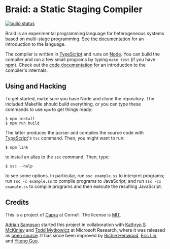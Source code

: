 Braid: a Static Staging Compiler
================================

[![build status](https://circleci.com/gh/cucapra/braid.svg?style=shield)](https://circleci.com/gh/cucapra/braid)

Braid is an experimental programming language for heterogeneous systems based on multi-stage programming. See [the documentation][docs] for an introduction to the language.

The compiler is written in [TypeScript][] and runs on [Node][].
You can build the compiler and run a few small programs by typing `make test` (if you have [npm][]).
Check out the [code documentation][hacking] for an introduction to the compiler's internals.

[npm]: https://www.npmjs.com/
[Node]: https://nodejs.org/
[TypeScript]: http://www.typescriptlang.org/
[docs]: https://capra.cs.cornell.edu/braid/docs/
[hacking]: https://capra.cs.cornell.edu/braid/docs/hacking.html

## Using and Hacking

To get started, make sure you have Node and clone the repository. The included Makefile should build everything, or you can type these commands to use `npm` to get things ready:

    $ npm install
    $ npm run build

The latter produces the parser and compiles the source code with [TypeScript][]'s `tsc` command. Then, you might want to run:

    $ npm link

to install an alias to the `ssc` command. Then, type:

    $ ssc --help

to see some options. In particular, run `ssc example.ss` to interpret programs; run `ssc -c example.ss` to compile programs to JavaScript; and run `ssc -cx example.ss` to compile programs and then execute the resulting JavaScript.

## Credits

This is a project of [Capra][] at Cornell. The license is [MIT][].

[Adrian Sampson](http://www.cs.cornell.edu/~asampson/) started this project in collaboration with [Kathryn S McKinley](http://www.cs.utexas.edu/users/mckinley/) and [Todd Mytkowicz](https://www.microsoft.com/en-us/research/people/toddm/) at Microsoft Research, where it was released as [open source][ssc]. It has since been improved by [Richie Henwood](https://github.com/rhenwood39), [Eric Lin](https://github.com/eric780), and [Yiteng Guo](https://github.com/guoyiteng).

[MIT]: https://opensource.org/licenses/MIT
[ssc]: https://github.com/microsoft/staticstaging
[capra]: https://capra.cs.cornell.edu
